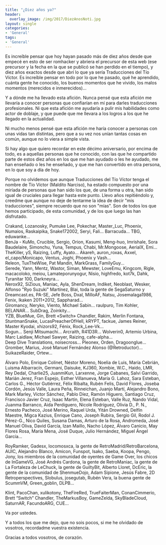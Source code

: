 ```yaml
---
title: "¿Diez años ya?"
header:
  overlay_image: /img/2017/DiezAnosNoti.jpg
layout: single
categories:
- 'General'
tags:
- 'General'
---
```


Es increíble pensar que hoy hayan pasado más de diez años desde que empecé en esto de ser romhacker y abriera el precursor de esta web
(ese precursor y la fecha en la que se publicó se han perdido en el tiempo), y diez años exactos desde que abrí lo que ya sería 
Traducciones del Tío Víctor. Es increíble pensar en todo por lo que he pasado, qué he aprendido, cuánta gente he conocido, los 
buenos momentos que he vivido, los malos momentos (merecidos e inmerecidos)...

Y a dónde me ha llevado esta afición. Nunca pensé que esta afición me llevaría a conocer personas que confiarían en mí para darles 
traducciones profesionales. Ni que esta afición me ayudaría a pulir mis habilidades como actor de doblaje, y que puede que me llevara 
a los logros a los que he llegado en la actualidad.

Ni mucho menos pensé que esta afición me haría conocer a personas con unas vidas tan distintas, pero que a su vez nos unían tantas cosas en común, 
aunque no lo viera a simple vista.

Si hay algo que quiero recordar en este décimo aniversario, por encima de todo, es a aquellas personas que he conocido, con las que he compartido 
parte de estos diez años en los que me han ayudado o les he ayudado, me han enseñado o les he enseñado, y que me han convertido en otra persona, 
en lo que soy a día de hoy.

Porque no olvidemos que aunque Traducciones del Tío Víctor tenga el nombre de Tío Víctor (Maldito Narciso), ha estado compuesto por una miríada de personas 
que han sido los que, de una forma u otra, han sido igual de cruciales para llegar hasta este punto. Llevo años repitiéndolo y, creedme que aunque no deje 
de tentarme la idea de decir "mis traducciones", siempre recuerdo que no son "mías". Son de todos los que hemos participado, de esta comunidad, y de los que 
luego las han disfrutado.

Crakand, Lozanosky, Pumuke Lee, Pokechar, Master_Luc, Phoenix, Numaios, Raskaipika, Snake172002, Seryi, Fali... Barracuda... TBG, eduwanke...  
BenJa - KuMo, Crucible, Sergio, Orion, Kasumi, Meng-huo, Imrishale, Sora Baudelaire, Simonchu, Yuna, Tempus, Chabi, Mr.Mongoose, AerialX, Emi... 
TheKiller, yS, Raizing, Luffy, Ayato... Akareh, auron_roxas, Axxel, el_capo/Monicapo, Ventus, Joghi, Phoenix y Vash...  
Releon, TuxTheWise, Pat Mandin, MarkGrass, FamilyGuy...  
Serede, Yann, Mentz, Wastor, Siman, Mewster, LoveEmu, Kingcom, Rigle, macacoloko, meiou, Lamateporunyogur, Nisio, highfredo, kot7k, Dahk, Tyranitar 100, Darkneyra...  
Nerox92, SiZious, Maniac, Ayla, ShenDream, Indiket, Neoblast, Wesker, Alfonso "Ryo Suzuki" Martínez, Blai, toda la gente de SegaSaturno y Dreamcast.es, PA-SE, Jefe Boss, Dxal, MilloAF, Natsu, Josemalaga1986, Fenix, Ikaken 2011+2012, Sappharad...  
Giromancy, Neryko, Viento, Michael Sabin... raulpuro, Tim Kohler, BELANAR... SubDrag, Zoinkity...  
YZB, BlueMue, Gin, Brett «Switch» Chandler, Rakim, Merlin Fontana, StuntmanSnake, LucasPreacherOfHell, kRYPT, fackue, James Reiner, Master Kyodai, xhizors92, Fénix, Rock_Lee-Vk...  
Sogun... Senji Mitsumachi... Arcraith, R41D3R... Wolverin0, Artemio Urbina, Marc Laidlaw, Michael Sawyer, Raizing, cafe-alpha...  
Deep Dive Translations, noisecross... Pleonex, Orden, Dragoonglue... Gromber, Marius, José Manuel Fernández Alonso (@Retroductor)...  
SuikazeRaider, Ortew... 

Álvaro Polo, Enrique Colinet, Néstor Moreno, Noelia de Luis, María Cebrián, Luisma Albarracín, Germani, Daisuke, KJ360, Xombie, W.C., Haido, LMR, 
Rey Dedal, Charlie25, JuanmiKun, Larxenne, Jorge Cabanes, Salvi Garrido, Marián Jerez, Fran Espejo, Esther Villanueva, María G. Lahoz, Sara Esteban, 
Carlos G., Héctor Gutiérrez, Félix Ribalta, Rubén Felis, David Flores, Joseba Cordón, Jesús Valle, Laura Peña, Rinneichan, Juanjo Martí, Alejandro Bono, 
Mark Marley, Víctor Sánchez, Pablo Díez, Ramón Higuero, Santiago Cruz, Francisco Javier Cruz, Isaac Martín, Elena Esteban, Valle Ruz, Nando Vidal, 
Juanma Barranco, Aida Perdiguero, Nicole Rodríguez, Olivia D., P. N., Ernesto Pacheco, José Merino, Raquel Urda, Yitán Drowned, 
Delfín Maestre, Migca Kazius, Enrique Cano, Joseph Rubira, Sergio Gil, Rodol J. Pérez-G., Nico Quiles, Susana Damas, Arturo de la Rosa, Andromeda, 
José Manuel Oliva, David García, Izan Maillo, Nacho López, Álvaro Canicio, May Flores Rosa, María Mena, José Duque, Julio Hernández, Miguel Ángel García...

RoyRamker, Gadesx, locomosxca, la gente de RetroMadrid/RetroBarcelona, AUIC, Alejandro Blanco, Amicon, Funspot, Isako, Saeba, Koopa, Pengo, Jony, los miembros 
de la comunidad de oyentes de Game Over, los chicos de InGameVG, José Andrés Cardona, la gente de RetroManiac, la gente de La Fortaleza de LeChuck, la gente 
de GuiltyBit, Alberto Lloret, DcEric, la gente de la comunidad de ShenmueDojo, Adam Sipione, Jesús Fabre, 2D Retroperspectives, Slobulus, josegutab, 
Rubén Vera, la buena gente de ScummVM, Green_goblin, DLPB...

Klint, PacoChan, xulikotony, TheFireRed, TrueFaiterMan, ConanCimmerio, Brett “Switch” Chandler, TheMarkusBoy, GameZelda, SkyBladeCloud, SaturnAR, FacundoARG, CUE...

Va por ustedes.

Y a todos los que me dejo, que no sois pocos, si me he olvidado de vosotros, recordadme vuestra existencia.

Gracias a todos vosotros, de corazón.
